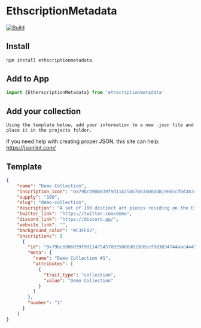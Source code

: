 # EthscriptionMetadata

[![Build](https://github.com/EmblemCompany/EthscriptionMetadata/actions/workflows/build.yml/badge.svg)](https://github.com/EmblemCompany/EthscriptionMetadata/actions/workflows/build.yml)

## Install 

```bash
npm install ethscriptionmetadata
```

## Add to App

```javascript
import {EtherscriptionMetadata} from 'ethscriptionmetadata'
```

## Add your collection

`Using the template below, add your information to a new .json file and place it in the projects folder. `

If you need help with creating proper JSON, this site can help: https://jsonlint.com/

## Template

```json
{
    "name": "Demo Collection",
    "inscription_icon": "0x79bcb986039f9d114754570835000d81980ccf0d3834744aac4445112f05aa4a",
    "supply": "100",
    "slug": "demo-collection",
    "description": "A set of 100 distinct art pieces residing on the Ethereum Blockchain",
    "twitter_link": "https://twitter.com/demo",
    "discord_link": "https://discord.gg/",
    "website_link": "",
    "background_color": "#C3FF02",
    "inscriptions": [
      {
        "id": "0x79bcb986039f9d114754570835000d81980ccf0d3834744aac4445112f05aa4a",
        "meta": {
          "name": "Demo Collection #1",
          "attributes": [
            {
              "trait_type": "collection",
              "value": "Demo Collection"
            }
          ]
        },
        "number": "1"
      }
    ]
}
```


